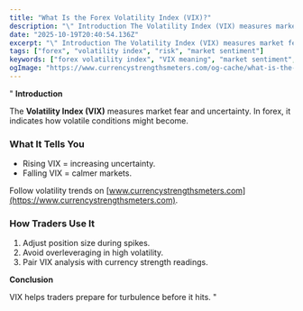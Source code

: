 ```yaml
---
title: "What Is the Forex Volatility Index (VIX)?"
description: "\" Introduction The Volatility Index (VIX) measures market fear and uncertainty..."
date: "2025-10-19T20:40:54.136Z"
excerpt: "\" Introduction The Volatility Index (VIX) measures market fear and uncertainty. In forex, it indicates how volatile conditions might become. What It Tells You - Rising VIX = increasing uncertainty. - Falling VIX = calmer markets. Follow volatility trends on [www.currencystrengthsmeters.com](https://www.currencystrengthsmeters.com). How Traders Use It 1. Adjust position size during..."
tags: ["forex", "volatility index", "risk", "market sentiment"]
keywords: ["forex volatility index", "VIX meaning", "market sentiment", "risk gauge forex", "volatility tools"]
ogImage: "https://www.currencystrengthsmeters.com/og-cache/what-is-the-forex-volatility-index-vix.jpg"
---
```

"
**Introduction**

The **Volatility Index (VIX)** measures market fear and uncertainty. In forex, it indicates how volatile conditions might become.

### What It Tells You

- Rising VIX = increasing uncertainty.  
- Falling VIX = calmer markets.  

Follow volatility trends on [www.currencystrengthsmeters.com](https://www.currencystrengthsmeters.com).

### How Traders Use It

1. Adjust position size during spikes.  
2. Avoid overleveraging in high volatility.  
3. Pair VIX analysis with currency strength readings.

**Conclusion**

VIX helps traders prepare for turbulence before it hits.
"
